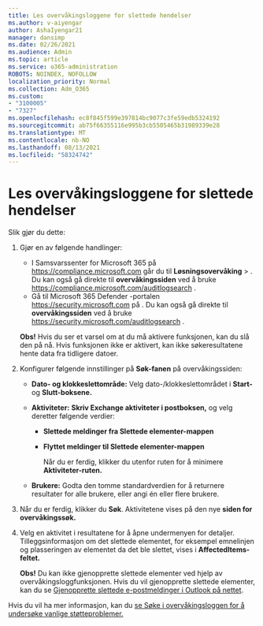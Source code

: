 ```yaml
---
title: Les overvåkingsloggene for slettede hendelser
ms.author: v-aiyengar
author: AshaIyengar21
manager: dansimp
ms.date: 02/26/2021
ms.audience: Admin
ms.topic: article
ms.service: o365-administration
ROBOTS: NOINDEX, NOFOLLOW
localization_priority: Normal
ms.collection: Adm_O365
ms.custom:
- "3100005"
- "7327"
ms.openlocfilehash: ec8f845f599e397814bc9077c3fe59edb5324192
ms.sourcegitcommit: ab75f66355116e995b3cb5505465b31989339e28
ms.translationtype: MT
ms.contentlocale: nb-NO
ms.lasthandoff: 08/13/2021
ms.locfileid: "58324742"
---
```

# <a name="read-the-audit-logs-for-deleted-events"></a>Les overvåkingsloggene for slettede hendelser

Slik gjør du dette:

1. Gjør en av følgende handlinger:
   - I Samsvarssenter for Microsoft 365 på <https://compliance.microsoft.com> går du til **Løsningsovervåking** \> . Du kan også gå direkte til **overvåkingssiden** ved å bruke <https://compliance.microsoft.com/auditlogsearch> .
   - Gå til Microsoft 365 Defender -portalen <https://security.microsoft.com> på . Du kan også gå direkte til **overvåkingssiden** ved å bruke <https://security.microsoft.com/auditlogsearch> .

    **Obs!** Hvis du ser et varsel om at du må aktivere funksjonen, kan du slå den på nå. Hvis funksjonen ikke er aktivert, kan ikke søkeresultatene hente data fra tidligere datoer.

2. Konfigurer følgende innstillinger  på **Søk-fanen** på overvåkingssiden:
   - **Dato- og klokkeslettområde:** Velg dato-/klokkeslettområdet i **Start-** og **Slutt-boksene.**
   - **Aktiviteter:** **Skriv Exchange aktiviteter i postboksen,** og velg deretter følgende verdier:
     - **Slettede meldinger fra Slettede elementer-mappen**
     - **Flyttet meldinger til Slettede elementer-mappen**

       Når du er ferdig, klikker du utenfor ruten for å minimere **Aktiviteter-ruten.**

   - **Brukere:** Godta den tomme standardverdien for å returnere resultater for alle brukere, eller angi én eller flere brukere.

3. Når du er ferdig, klikker du **Søk**. Aktivitetene vises på den nye **siden for overvåkingssøk.**

4. Velg en aktivitet i resultatene for å åpne undermenyen for detaljer. Tilleggsinformasjon om det slettede elementet, for eksempel emnelinjen og plasseringen av elementet da det ble slettet, vises i **AffectedItems-feltet.**

   **Obs!** Du kan ikke gjenopprette slettede elementer ved hjelp av overvåkingsloggfunksjonen. Hvis du vil gjenopprette slettede elementer, kan du se [Gjenopprette slettede e-postmeldinger i Outlook på nettet](https://support.microsoft.com/office/recover-deleted-email-messages-in-outlook-on-the-web-a8ca78ac-4721-4066-95dd-571842e9fb11).

Hvis du vil ha mer informasjon, kan du [se Søke i overvåkingsloggen for å undersøke vanlige støtteproblemer.](https://docs.microsoft.com/microsoft-365/compliance/auditing-troubleshooting-scenarios)
